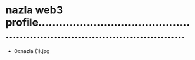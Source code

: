 # nazla web3 profile................................................................................................
- 0xnazla (1).jpg
